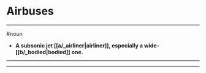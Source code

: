 # Airbuses
---
#noun
- **A subsonic jet [[a/_airliner|airliner]], especially a wide-[[b/_bodied|bodied]] one.**
---
---
